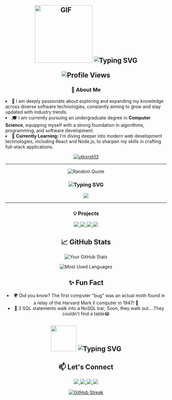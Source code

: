 <h2 align="center">
<img alt="GIF" src="https://media.giphy.com/media/qgQUggAC3Pfv687qPC/giphy.gif" width="180px" />
   
   
  <img src="https://readme-typing-svg.demolab.com?font=Fira+Code&size=26&pause=500&duration=3000&color=FF5733&center=true&vCenter=true&width=500&height=105&lines=Hello%2C+World!+%F0%9F%91%8B;I+am+Utkarsh...;A+Full+Stack+Developer;Always+Learning+New+Things..." alt="Typing SVG" />


 ![Profile Views](https://komarev.com/ghpvc/?username=utkxrsh13&color=blueviolet&style=flat)


<h3 align="center"> 🚀 About Me</h3> 
<li>👀 I am deeply passionate about exploring and expanding my knowledge across diverse software technologies, constantly aiming to grow and stay updated with industry trends.</li>
<li>🎓 I am currently pursuing an undergraduate degree in <strong>Computer Science</strong>, equipping myself with a strong foundation in algorithms, programming, and software development.    </li>
<li>🌱 <strong>Currently Learning:</strong> I’m diving deeper into modern web development technologies, including React and Node.js, to sharpen my skills in crafting full-stack applications. </li>
<p align="center"> <a href="https://github.com/ryo-ma/github-profile-trophy"><img src="https://github-profile-trophy.vercel.app/?username=utkxrsh13&theme=onedark" alt="utkxrsh13" /></a> </p>


----
<p align="center">
  <img src="https://quotes-github-readme.vercel.app/api?type=horizontal&theme=tokyonight" alt="Random Quote"/>
</p>


<h3 align="center">
  <img src="https://readme-typing-svg.demolab.com?font=Fira+Code&size=24&duration=3500&color=9b5de5&center=true&vCenter=true&width=500&height=25&lines=Tech+Stack+%F0%9F%9B%A0%EF%B8%8F..." alt="Typing SVG" />
</h3>


 <p align="center">
  <img src="https://skillicons.dev/icons?i=java,html,css,js,react,nodejs,expressjs,mongodb,mysql,firebase,appwrite,tailwind,docker,postman,webflow,git,fastapi" />
</p>

---

<h3 align="center"> 💡 Projects</h3>
<p align="center">
  <a href="https://github.com/utkxrsh13/TRUbot">
    <img src="https://github-readme-stats.vercel.app/api/pin/?username=utkxrsh13&repo=TRUbot&theme=radical" />
  </a>
  <a href="https://github.com/utkxrsh13/CareerVista-Backend">
    <img src="https://github-readme-stats.vercel.app/api/pin/?username=utkxrsh13&repo=CareerVista-Backend&theme=radical" />
  </a>
  <a href="https://github.com/utkxrsh13/Text_to_Image">
    <img src="https://github-readme-stats.vercel.app/api/pin/?username=utkxrsh13&repo=Text_to_Image&theme=radical" />
  </a>
  <a href="https://github.com/utkxrsh13/techNova-Static">
    <img src="https://github-readme-stats.vercel.app/api/pin/?username=utkxrsh13&repo=techNova-Static&theme=radical" />
  </a>
</p>



<h2 align="center">📈 GitHub Stats</h2>

<p align="center">
  <img src="https://github-readme-stats.vercel.app/api?username=utkxrsh13&show_icons=true&hide_title=true&count_private=true&theme=tokyonight&layout=compact&hide=stars" alt="Your GitHub Stats"/>
</p>
<p align="center">
  <img src="https://github-readme-stats.vercel.app/api/top-langs/?username=utkxrsh13&layout=compact&theme=tokyonight" alt="Most Used Languages"/>
</p>



<!-- <hr style="border: 1px solid #ccc;"> -->

<h2 align="center">✨ Fun Fact</h2>
<li align="center">
  🌍 Did you know? The first computer "bug" was an actual moth found in a relay of the Harvard Mark II computer in 1947! 🦋
</li>
<li align="center">
  🫥 3 SQL statements walk into a NoSQL bar; Soon, they walk out....They couldn't find a table😂
</li>

<h2 align="center">
  <img src="https://media.giphy.com/media/xT9IgzoKnwFNmISR8I/giphy.gif" width="80px" />
  <img src="https://readme-typing-svg.demolab.com?font=Fira+Code&size=24&duration=4000&color=ffea00&center=true&vCenter=true&width=550&height=25&lines=%F0%9F%9A%80+Let's+Build+Something+Amazing+Together!..." alt="Typing SVG" />
</h2>

<!-- "Code is like humor. When you have to explain it, it’s bad." – Cory House</p> -->
<h2 align="center">📫 Let's Connect</h2>

<p align="center">
  <a href="https://www.linkedin.com/in/utkxrsh13">
    <img src="https://img.shields.io/badge/-LinkedIn-black?logo=linkedin&style=plastic&color=black" />
  </a>
  <a href="mailto:utkarsht0813@gmail.com">
    <img src="https://img.shields.io/badge/-Mail-black?logo=gmail&style=plastic" />
  </a>
  <a href="https://leetcode.com/utkxrsh13">
    <img src="https://img.shields.io/badge/-LeetCode-black?logo=leetcode&style=plastic&color=black" />
  </a>
  <a href="https://utportfolio.vercel.app/">
    <img src="https://img.shields.io/badge/-Portfolio-black?logo=firefox&style=plastic&color=black" />
  </a>
</p>



<p align="center">
  <a href="https://git.io/streak-stats">
    <img src="https://streak-stats.demolab.com/?user=utkxrsh13&theme=dark&hide_border=true" alt="GitHub Streak" />
  </a>
</p>


<!--
**utkxrsh13/utkxrsh13** is a ✨ _special_ ✨ repository because its `README.md` (this file) appears on your GitHub profile.

Here are some ideas to get you started:

- 🔭 I’m currently working on ...
- 🌱 I’m currently learning ...
- 👯 I’m looking to collaborate on ...
- 🤔 I’m looking for help with ...
- 💬 Ask me about ...
- 📫 How to reach me: ...
- 😄 Pronouns: ...
- ⚡ Fun fact: ...
-->
